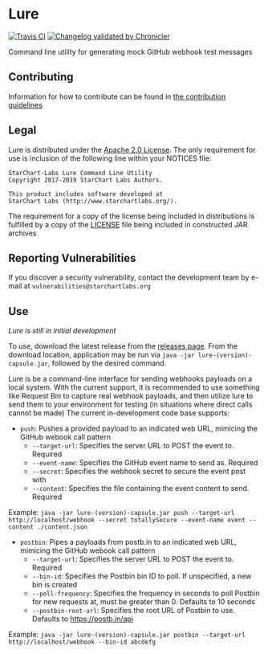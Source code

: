 # Lure

[![Travis CI](https://img.shields.io/travis/com/StarChart-Labs/lure.svg?branch=master)](https://travis-ci.com/StarChart-Labs/lure) [![Changelog validated by Chronicler](https://chronicler.starchartlabs.org/images/changelog-chronicler-success.png)](https://chronicler.starchartlabs.org/)

Command line utility for generating mock GitHub webhook test messages

## Contributing

Information for how to contribute can be found in [the contribution guidelines](./docs/CONTRIBUTING.md)

## Legal

Lure is distributed under the [Apache 2.0 License](https://www.apache.org/licenses/LICENSE-2.0). The only requirement for use is inclusion of the following line within your NOTICES file:

```
StarChart-Labs Lure Command Line Utility
Copyright 2017-2019 StarChart Labs Authors.

This product includes software developed at
StarChart Labs (http://www.starchartlabs.org/).
```

The requirement for a copy of the license being included in distributions is fulfilled by a copy of the [LICENSE](./LICENSE) file being included in constructed JAR archives


## Reporting Vulnerabilities

If you discover a security vulnerability, contact the development team by e-mail at `vulnerabilities@starchartlabs.org`

## Use

*Lure is still in initial development*

To use, download the latest release from the [releases page](https://github.com/StarChart-Labs/lure/releases). From the download location, application may be run via `java -jar lure-(version)-capsule.jar`, followed by the desired command.

Lure is be a command-line interface for sending webhooks payloads on a local system. With the current support, it is recommended to use something like Request Bin to capture real webhook payloads, and then utilize lure to send them to your environment for testing (in situations where direct calls cannot be made)
The current in-development code base supports:

- `push`: Pushes a provided payload to an indicated web URL, mimicing the GitHub webook call pattern
  - `--target-url`: Specifies the server URL to POST the event to. Required
  - `--event-name`: Specifies the GitHub event name to send as. Required
  - `--secret`: Specifies the webhook secret to secure the event post with
  - `--content`: Specifies the file containing the event content to send. Required
  
Example: `java -jar lure-(version)-capsule.jar push --target-url http://localhost/webhook --secret totallySecure --event-name event --content ./content.json`

- `postbin`: Pipes a payloads from postb.in to an indicated web URL, mimicing the GitHub webook call pattern
  - `--target-url`: Specifies the server URL to POST the event to. Required
  - `--bin-id`: Specifies the Postbin bin ID to poll. If unspecified, a new bin is created
  - `--poll-frequency`: Specifies the frequency in seconds to poll Postbin for new requests at, must be greater than 0. Defaults to 10 seconds
  - `--postbin-root-url`: Specifies the root URL of Postbin to use. Defaults to https://postb.in/api
  
Example: `java -jar lure-(version)-capsule.jar postbin --target-url http://localhost/webhook --bin-id abcdefg`

 
